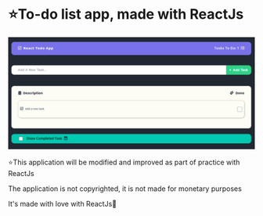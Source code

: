 # ⭐To-do list app, made with ReactJs

![App Preview](./public/preview.png)

⭐This application will be modified and improved as part of practice with ReactJs

The application is not copyrighted, it is not made for monetary purposes

It's made with love with ReactJs💙
